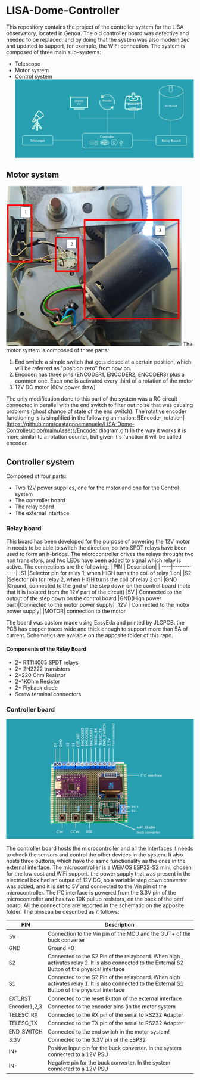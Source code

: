 # LISA-Dome-Controller

This repository contains the project of the controller system for the LISA observatory, located in Genoa. The old controller board was defective and needed to be replaced, and by doing that the system was also modernized and updated to support, for example, the WiFi connection. The system is composed of three main sub-systems:
* Telescope
* Motor system
* Control system
![Diagram](https://github.com/castagnoemanuele/LISA-Dome-Controller/blob/main/Assets/System%20Diagram.png)


## Motor system
![Motor System](https://github.com/castagnoemanuele/LISA-Dome-Controller/blob/main/Assets/MotorSubSystem.png)
The motor system is composed of three parts:
1. End switch: a simple switch that gets closed at a certain position, which will be referred as "position zero" from now on.
2. Encoder: has three pins (ENCODER1, ENCODER2, ENCODER3) plus a common one. Each one is activated every third of a rotation of the motor
3. 12V DC motor (60w power draw)

The only modification done to this part of the system was a RC circuit connected in parallel with the end switch to filter out noise that was causing problems (ghost change of state of the end switch).
The rotative encoder functioning is is simplified in the following animation:
![Encoder_rotation](https://github.com/castagnoemanuele/LISA-Dome-Controller/blob/main/Assets/Encoder diagram.gif)
In the way it works it is more similar to a rotation counter, but given it's function it will be called encoder.


## Controller system
Composed of four parts:
* Two 12V power supplies, one for the motor and one for the Control system
* The controller board
* The relay board
* The external interface

### Relay board
This board has been developed for the purpose of powering the 12V motor. In needs to be able to switch the direction, so two SPDT relays have been used to form an h-bridge. The microcontroller drives the relays throught two npn transistors, and two LEDs have been added to signal which relay is active. The connections are the following:
| PIN | Description|
| ----|------------|
|S1   |Selector pin for relay 1, when HIGH turns the coil of relay 1 on|
|S2   |Selector pin for relay 2, when HIGH turns the coil of relay 2 on|
|GND  |Ground, connected to the gnd of the step down on the control board (note that it is isolated from the 12V part of the circuit) 
|5V   | Connected to the output of the step down on the control board
|GND(High power part)|Connected to the motor power supply|
|12V | Connected to the motor power supply|
|MOTOR| connection to the motor

The board was custom made using EasyEda and printed by JLCPCB. the PCB has copper traces wide and thick enough to support more than 5A of current. Schematics are avaiable on the apposite folder of this repo.

#### Components of the Relay Board
* 2* RT114005 SPDT relays
* 2* 2N2222 transistors
* 2*220 Ohm Resistor
* 2*1KOhm Resistor
* 2* Flyback diode
* Screw terminal connectors



### Controller board
![Controller Board Diagram](https://github.com/castagnoemanuele/LISA-Dome-Controller/blob/main/Assets/ControllerBoard.png)

The controller board hosts the microcontroller and all the interfaces it needs to check the sensors and control the other devices in the system. It also hosts three buttons, which have the same functionality as the ones in the external interface. The microcontroller is a WEMOS ESP32-S2 mini, chosen for the low cost and WiFi support.
the power supply that was present in the electrical box had an output of 12V DC, so a variable step down converter was added, and it is set to 5V and connected to the Vin pin of the microcontroller. 
The I²C interface is powered from the 3.3V pin of the microcontroller and has two 10K pullup resistors, on the back of the perf board.
All the connections are reported in the schematic on the apposite folder. The pinscan be described as it follows:

| PIN | Description|
| ----|------------|
|5V| Connection to the Vin pin of the MCU and the OUT+ of the buck converter|
|GND| Ground =0|
|S2 | Connected to the S2 Pin of the relayboard. When high activates relay 2. It is also connected to the External S2 Button of the physical interface|
|S1 | Connected to the S2 Pin of the relayboard. When high activates relay 1. It is also connected to the External S1 Button of the physical interface|
|EXT_RST| Connected to the reset Button of the external interface
|Encoder1,2,3| Connected to the encoder pins (in the motor system|
|TELESC_RX| Connected to the RX pin of the serial to RS232 Adapter|
|TELESC_TX| Connected to the TX pin of the serial to RS232 Adapter|
|END_SWITCH| Connected to the end switch in the motor system!
|3.3V| Connected to the 3.3V pin of the ESP32|
|IN+| Positive Input pin for the buck converter. In the system connected to a 12V PSU|
|IN-| Negative pin for the buck converter. In the system connected to a 12V PSU|




